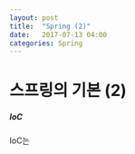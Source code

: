 ```yaml
---
layout: post
title:  "Spring (2)"
date:   2017-07-13 04:00
categories: Spring
---
```

# 스프링의 기본 (2)          

##### IoC
IoC는
